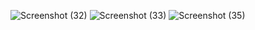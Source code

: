 ​![Screenshot (32)](https://user-images.githubusercontent.com/83157814/217073683-dbac142d-3e39-48be-92f2-02a7420f2507.png)
![Screenshot (33)](https://user-images.githubusercontent.com/83157814/217073743-336ae0eb-2e17-4c7d-90d3-85a36edad023.png)
![Screenshot (35)](https://user-images.githubusercontent.com/83157814/217073805-83e95be5-b81b-4367-a9a4-f77558db4d14.png)
